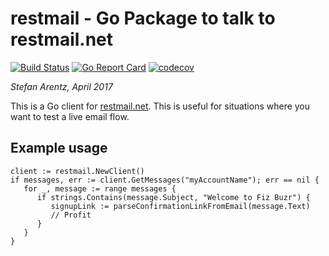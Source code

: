 # restmail - Go Package to talk to restmail.net

[![Build Status](https://travis-ci.org/st3fan/restmail.svg?branch=master)](https://travis-ci.org/st3fan/restmail) [![Go Report Card](https://goreportcard.com/badge/github.com/st3fan/restmail)](https://goreportcard.com/report/github.com/st3fan/restmail) [![codecov](https://codecov.io/gh/st3fan/restmail/branch/master/graph/badge.svg)](https://codecov.io/gh/st3fan/restmail)


*Stefan Arentz, April 2017*

This is a Go client for [restmail.net](https://restmail.net). This is
useful for situations where you want to test a live email flow.

## Example usage

```
client := restmail.NewClient()
if messages, err := client.GetMessages("myAccountName"); err == nil {
   for _, message := range messages {
      if strings.Contains(message.Subject, "Welcome to Fiz Buzr") {
         signupLink := parseConfirmationLinkFromEmail(message.Text)
         // Profit
      }
   }
}
```
